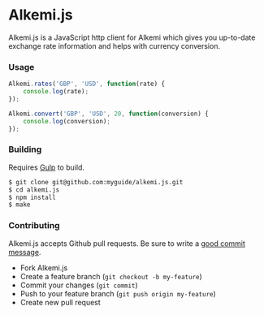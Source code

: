 # Alkemi.js

Alkemi.js is a JavaScript http client for Alkemi which gives
you up-to-date exchange rate information and helps with
currency conversion.

### Usage

```javascript
Alkemi.rates('GBP', 'USD', function(rate) {
	console.log(rate);
});

Alkemi.convert('GBP', 'USD', 20, function(conversion) {
	console.log(conversion);
});
```

### Building

Requires [Gulp](https://github.com/gulpjs/gulp) to build.

```bash
$ git clone git@github.com:myguide/alkemi.js.git
$ cd alkemi.js
$ npm install
$ make
```

### Contributing

Alkemi.js accepts Github pull requests. Be sure to write a
[good commit message](http://chris.beams.io/posts/git-commit/).

  - Fork Alkemi.js
  - Create a feature branch (`git checkout -b my-feature`)
  - Commit your changes (`git commit`)
  - Push to your feature branch (`git push origin my-feature`)
  - Create new pull request
